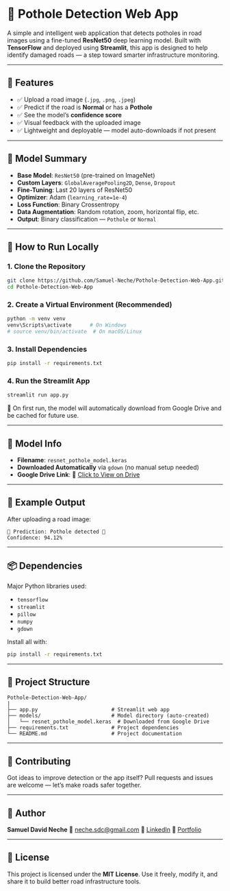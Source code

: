 # 🚳️ Pothole Detection Web App

A simple and intelligent web application that detects potholes in road images using a fine-tuned **ResNet50** deep learning model. Built with **TensorFlow** and deployed using **Streamlit**, this app is designed to help identify damaged roads — a step toward smarter infrastructure monitoring.

---

## 📌 Features

* ✅ Upload a road image (`.jpg`, `.png`, `.jpeg`)
* ✅ Predict if the road is **Normal** or has a **Pothole**
* ✅ See the model’s **confidence score**
* ✅ Visual feedback with the uploaded image
* ✅ Lightweight and deployable — model auto-downloads if not present

---

## 🧐 Model Summary

* **Base Model**: `ResNet50` (pre-trained on ImageNet)
* **Custom Layers**: `GlobalAveragePooling2D`, `Dense`, `Dropout`
* **Fine-Tuning**: Last 20 layers of ResNet50
* **Optimizer**: Adam (`learning_rate=1e-4`)
* **Loss Function**: Binary Crossentropy
* **Data Augmentation**: Random rotation, zoom, horizontal flip, etc.
* **Output**: Binary classification — `Pothole` or `Normal`

---

## 🚀 How to Run Locally

### 1. Clone the Repository

```bash
git clone https://github.com/Samuel-Neche/Pothole-Detection-Web-App.git
cd Pothole-Detection-Web-App
```

### 2. Create a Virtual Environment (Recommended)

```bash
python -m venv venv
venv\Scripts\activate      # On Windows
# source venv/bin/activate  # On macOS/Linux
```

### 3. Install Dependencies

```bash
pip install -r requirements.txt
```

### 4. Run the Streamlit App

```bash
streamlit run app.py
```

🧠 On first run, the model will automatically download from Google Drive and be cached for future use.

---

## 📂 Model Info

* **Filename**: `resnet_pothole_model.keras`
* **Downloaded Automatically** via `gdown` (no manual setup needed)
* **Google Drive Link**:
  🔗 [Click to View on Drive](https://drive.google.com/file/d/1FiaiIYT-7lbreiiEln6i_mIUN0upXxYU/view)

---

## 🧪 Example Output

After uploading a road image:

```
🧠 Prediction: Pothole detected 🚧
Confidence: 94.12%
```

---

## 📦 Dependencies

Major Python libraries used:

* `tensorflow`
* `streamlit`
* `pillow`
* `numpy`
* `gdown`

Install all with:

```bash
pip install -r requirements.txt
```

---

## 📁 Project Structure

```
Pothole-Detection-Web-App/
️️|
️️├── app.py                        # Streamlit web app
️️├── models/                       # Model directory (auto-created)
️️│   └── resnet_pothole_model.keras  # Downloaded from Google Drive
️️├── requirements.txt              # Project dependencies
️️└── README.md                     # Project documentation
```

---

## 🤝 Contributing

Got ideas to improve detection or the app itself?
Pull requests and issues are welcome — let’s make roads safer together.

---

## 👤 Author

**Samuel David Neche**
📧 [neche.sdc@gmail.com](mailto:neche.sdc@gmail.com)
🔗 [LinkedIn](https://www.linkedin.com/in/samuel-neche-david)
🎨 [Portfolio](https://nechesdc.my.canva.site/portfolio)

---

## 📍 License

This project is licensed under the **MIT License**.
Use it freely, modify it, and share it to build better road infrastructure tools.
